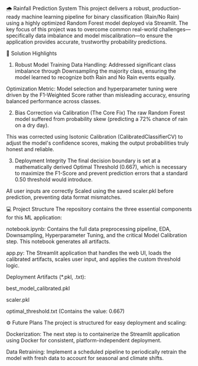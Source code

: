 🌧️ Rainfall Prediction System
This project delivers a robust, production-ready machine learning pipeline for binary classification (Rain/No Rain) using a highly optimized Random Forest model deployed via Streamlit. The key focus of this project was to overcome common real-world challenges—specifically data imbalance and model miscalibration—to ensure the application provides accurate, trustworthy probability predictions.

🚀 Solution Highlights
1. Robust Model Training
Data Handling: Addressed significant class imbalance through Downsampling the majority class, ensuring the model learned to recognize both Rain and No Rain events equally.

Optimization Metric: Model selection and hyperparameter tuning were driven by the F1-Weighted Score rather than misleading accuracy, ensuring balanced performance across classes.

2. Bias Correction via Calibration (The Core Fix)
The raw Random Forest model suffered from probability skew (predicting a 72% chance of rain on a dry day).

This was corrected using Isotonic Calibration (CalibratedClassifierCV) to adjust the model's confidence scores, making the output probabilities truly honest and reliable.

3. Deployment Integrity
The final decision boundary is set at a mathematically derived Optimal Threshold (0.667), which is necessary to maximize the F1-Score and prevent prediction errors that a standard 0.50 threshold would introduce.

All user inputs are correctly Scaled using the saved scaler.pkl before prediction, preventing data format mismatches.

💻 Project Structure
The repository contains the three essential components for this ML application:

notebook.ipynb: Contains the full data preprocessing pipeline, EDA, Downsampling, Hyperparameter Tuning, and the critical Model Calibration step. This notebook generates all artifacts.

app.py: The Streamlit application that handles the web UI, loads the calibrated artifacts, scales user input, and applies the custom threshold logic.

Deployment Artifacts (*.pkl, .txt):

best_model_calibrated.pkl

scaler.pkl

optimal_threshold.txt (Contains the value: 0.667)

⚙️ Future Plans
The project is structured for easy deployment and scaling:

Dockerization: The next step is to containerize the Streamlit application using Docker for consistent, platform-independent deployment.

Data Retraining: Implement a scheduled pipeline to periodically retrain the model with fresh data to account for seasonal and climate shifts.
